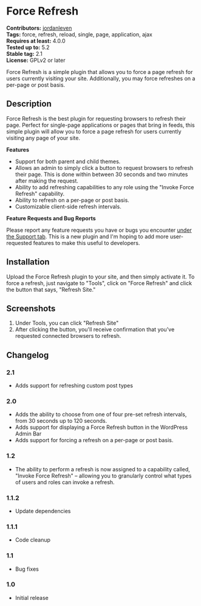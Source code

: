 # Force Refresh #
**Contributors:** [jordanleven](https://profiles.wordpress.org/jordanleven)  
**Tags:** force, refresh, reload, single, page, application, ajax  
**Requires at least:** 4.0.0  
**Tested up to:** 5.2  
**Stable tag:** 2.1  
**License:** GPLv2 or later  

Force Refresh is a simple plugin that allows you to force a page refresh for users currently visiting your site. Additionally, you may force refreshes on a per-page or post basis.

## Description ##
Force Refresh is the best plugin for requesting browsers to refresh their page. Perfect for single-page applications or pages that bring in feeds, this simple plugin will allow you to force a page refresh for users currently visiting any page of your site.


**Features**

- Support for both parent and child themes.
- Allows an admin to simply click a button to request browsers to refresh their page. This is done within between 30 seconds and two minutes after making the request.
- Ability to add refreshing capabilities to any role using the "Invoke Force Refresh" capability.
- Ability to refresh on a per-page or post basis.
- Customizable client-side refresh intervals.

**Feature Requests and Bug Reports**

Please report any feature requests you have or bugs you encounter [under the Support tab](https://wordpress.org/support/plugin/force-refresh). This is a new plugin and I'm hoping to add more user-requested features to make this useful to developers.

## Installation ##

Upload the Force Refresh plugin to your site, and then simply activate it. To force a refresh, just navigate to "Tools", click on "Force Refresh" and click the button that says, "Refresh Site."

## Screenshots ##
1. Under Tools, you can click "Refresh Site"
2. After clicking the button, you'll receive confirmation that you've requested connected browsers to refresh.

## Changelog ##

### 2.1 ###
* Adds support for refreshing custom post types

### 2.0 ###
* Adds the ability to choose from one of four pre-set refresh intervals, from 30 seconds up to 120 seconds.
* Adds support for displaying a Force Refresh button in the WordPress Admin Bar
* Adds support for forcing a refresh on a per-page or post basis.

### 1.2 ###
* The ability to perform a refresh is now assigned to a capability called, "Invoke Force Refresh" – allowing you to granularly control what types of users and roles can invoke a refresh.

### 1.1.2 ###
* Update dependencies

### 1.1.1 ###
* Code cleanup

### 1.1 ###
* Bug fixes

### 1.0 ###
* Initial release